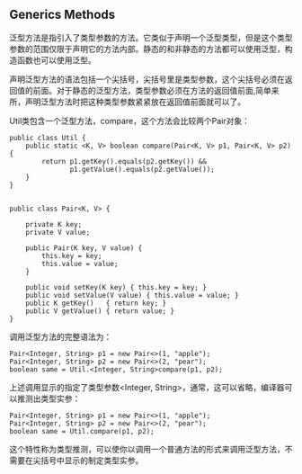 ## Generics Methods

泛型方法是指引入了类型参数的方法。它类似于声明一个泛型类型，但是这个类型参数的范围仅限于声明它的方法内部。静态的和非静态的方法都可以使用泛型，构造函数也可以使用泛型。

声明泛型方法的语法包括一个尖括号，尖括号里是类型参数，这个尖括号必须在返回值的前面。对于静态的泛型方法，类型参数必须在方法的返回值前面,简单来所，声明泛型方法时把<T>这种类型参数紧紧放在返回值前面就可以了。

Util类包含一个泛型方法，compare，这个方法会比较两个Pair对象：

```
public class Util {
    public static <K, V> boolean compare(Pair<K, V> p1, Pair<K, V> p2) {
        return p1.getKey().equals(p2.getKey()) &&
               p1.getValue().equals(p2.getValue());
    }
}


public class Pair<K, V> {

    private K key;
    private V value;

    public Pair(K key, V value) {
        this.key = key;
        this.value = value;
    }

    public void setKey(K key) { this.key = key; }
    public void setValue(V value) { this.value = value; }
    public K getKey()   { return key; }
    public V getValue() { return value; }
}

```

调用泛型方法的完整语法为：

```
Pair<Integer, String> p1 = new Pair<>(1, "apple");
Pair<Integer, String> p2 = new Pair<>(2, "pear");
boolean same = Util.<Integer, String>compare(p1, p2);

```

上述调用显示的指定了类型参数<Integer, String>，通常，这可以省略，编译器可以推测出类型实参：

```
Pair<Integer, String> p1 = new Pair<>(1, "apple");
Pair<Integer, String> p2 = new Pair<>(2, "pear");
boolean same = Util.compare(p1, p2);

```

这个特性称为类型推测，可以使你以调用一个普通方法的形式来调用泛型方法，不需要在尖括号中显示的制定类型实参。






